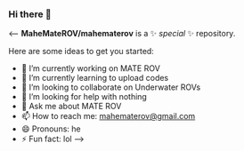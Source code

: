 ### Hi there 👋

<--
**MaheMateROV/mahematerov** is a ✨ _special_ ✨ repository.

Here are some ideas to get you started:

- 🔭 I’m currently working on MATE ROV
- 🌱 I’m currently learning to upload codes
- 👯 I’m looking to collaborate on Underwater ROVs
- 🤔 I’m looking for help with nothing
- 💬 Ask me about MATE ROV
- 📫 How to reach me: mahematerov@gmail.com
- 😄 Pronouns: he
- ⚡ Fun fact: lol
-->
